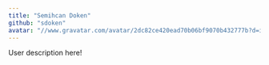 ```yaml
---
title: "Semihcan Doken"
github: "sdoken"
avatar: "//www.gravatar.com/avatar/2dc82ce420ead70b06bf9070b432777b?d=identicon"
---
```


User description here!
